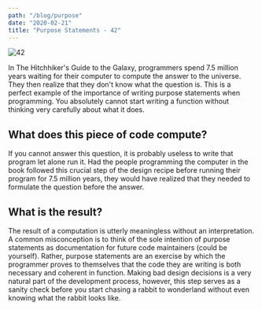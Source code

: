```yaml
---
path: "/blog/purpose"
date: "2020-02-21"
title: "Purpose Statements - 42"
---
```


![42](https://upload.wikimedia.org/wikipedia/commons/0/0e/Answer_to_Life_42.svg)

In The Hitchhiker's Guide to the Galaxy, programmers spend 7.5 million years waiting for their computer to compute the answer to the universe. They then realize that they don't know what the question is. This is a perfect example of the importance of writing purpose statements when programming. You absolutely cannot start writing a function without thinking very carefully about what it does.

## **What does this piece of code compute?**
If you cannot answer this question, it is probably useless to write that program let alone run it. Had the people programming the computer in the book followed this crucial step of the
design recipe before running their program for 7.5 million years, they would have realized that they needed to formulate the question before the answer.

## **What is the result?**

The result of a computation is utterly meaningless without an interpretation. A common misconception is to think of the sole intention of purpose statements as documentation for future code maintainers (could be yourself). Rather, purpose statements are an exercise by which the programmer proves to themselves that the code they are writing is both necessary and coherent in function. Making bad design decisions is a very natural part of the development process, however, this step serves as a sanity check before you start chasing a rabbit to wonderland without even knowing what the rabbit looks like.
